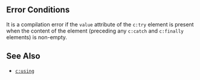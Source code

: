 ## Error Conditions

It is a compilation error if the `value` attribute of the `c:try` element is present when the content of the element (preceding any `c:catch` and `c:finally` elements) is non-empty.

## See Also

- [`c:using`](using.html)
